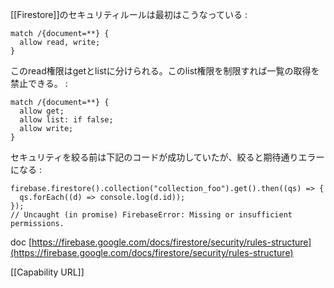 
[[Firestore]]のセキュリティルールは最初はこうなっている
:

```
match /{document=**} {
  allow read, write;
}
```


このread権限はgetとlistに分けられる。このlist権限を制限すれば一覧の取得を禁止できる。
:

```
match /{document=**} {
  allow get;
  allow list: if false;
  allow write;
}
```


セキュリティを絞る前は下記のコードが成功していたが、絞ると期待通りエラーになる
:

```
firebase.firestore().collection("collection_foo").get().then((qs) => {
  qs.forEach((d) => console.log(d.id));
});
// Uncaught (in promise) FirebaseError: Missing or insufficient permissions.
```


doc [https://firebase.google.com/docs/firestore/security/rules-structure](https://firebase.google.com/docs/firestore/security/rules-structure)

[[Capability URL]]
